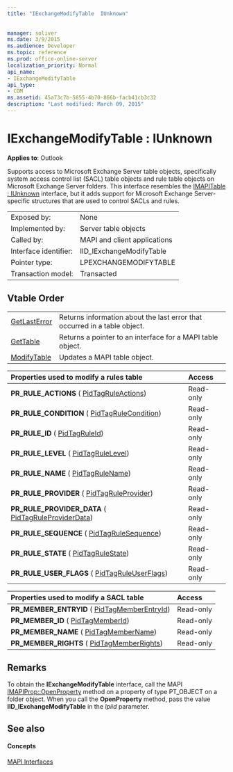 ```yaml
---
title: "IExchangeModifyTable  IUnknown"
 
 
manager: soliver
ms.date: 3/9/2015
ms.audience: Developer
ms.topic: reference
ms.prod: office-online-server
localization_priority: Normal
api_name:
- IExchangeModifyTable
api_type:
- COM
ms.assetid: 45a73c7b-5855-4b70-866b-facb41cb3c32
description: "Last modified: March 09, 2015"
---
```


# IExchangeModifyTable : IUnknown

  
  
**Applies to**: Outlook 
  
Supports access to Microsoft Exchange Server table objects, specifically system access control list (SACL) table objects and rule table objects on Microsoft Exchange Server folders. This interface resembles the [IMAPITable : IUnknown](imapitableiunknown.md) interface, but it adds support for Microsoft Exchange Server-specific structures that are used to control SACLs and rules. 
  
|||
|:-----|:-----|
|Exposed by:  <br/> |None  <br/> |
|Implemented by:  <br/> |Server table objects  <br/> |
|Called by:  <br/> |MAPI and client applications  <br/> |
|Interface identifier:  <br/> |IID_IExchangeModifyTable  <br/> |
|Pointer type:  <br/> |LPEXCHANGEMODIFYTABLE  <br/> |
|Transaction model:  <br/> |Transacted  <br/> |
   
## Vtable Order

|||
|:-----|:-----|
|[GetLastError](iexchangemodifytable-getlasterror.md) <br/> |Returns information about the last error that occurred in a table object.  <br/> |
|[GetTable](iexchangemodifytable-gettable.md) <br/> |Returns a pointer to an interface for a MAPI table object.  <br/> |
|[ModifyTable](iexchangemodifytable-modifytable.md) <br/> |Updates a MAPI table object.  <br/> |
   
|**Properties used to modify a rules table**|**Access**|
|:-----|:-----|
|**PR_RULE_ACTIONS** ( [PidTagRuleActions](pidtagruleactions-canonical-property.md))  <br/> |Read-only  <br/> |
|**PR_RULE_CONDITION** ( [PidTagRuleCondition](pidtagrulecondition-canonical-property.md))  <br/> |Read-only  <br/> |
|**PR_RULE_ID** ( [PidTagRuleId](pidtagruleid-canonical-property.md))  <br/> |Read-only  <br/> |
|**PR_RULE_LEVEL** ( [PidTagRuleLevel](pidtagrulelevel-canonical-property.md))  <br/> |Read-only  <br/> |
|**PR_RULE_NAME** ( [PidTagRuleName](pidtagrulename-canonical-property.md))  <br/> |Read-only  <br/> |
|**PR_RULE_PROVIDER** ( [PidTagRuleProvider](pidtagruleprovider-canonical-property.md))  <br/> |Read-only  <br/> |
|**PR_RULE_PROVIDER_DATA** ( [PidTagRuleProviderData](pidtagruleproviderdata-canonical-property.md))  <br/> |Read-only  <br/> |
|**PR_RULE_SEQUENCE** ( [PidTagRuleSequence](pidtagrulesequence-canonical-property.md))  <br/> |Read-only  <br/> |
|**PR_RULE_STATE** ( [PidTagRuleState](pidtagrulestate-canonical-property.md))  <br/> |Read-only  <br/> |
|**PR_RULE_USER_FLAGS** ( [PidTagRuleUserFlags](pidtagruleuserflags-canonical-property.md))  <br/> |Read-only  <br/> |
   
|**Properties used to modify a SACL table**|**Access**|
|:-----|:-----|
|**PR_MEMBER_ENTRYID** ( [PidTagMemberEntryId](pidtagmemberentryid-canonical-property.md))  <br/> |Read-only  <br/> |
|**PR_MEMBER_ID** ( [PidTagMemberId](pidtagmemberid-canonical-property.md))  <br/> |Read-only  <br/> |
|**PR_MEMBER_NAME** ( [PidTagMemberName](pidtagmembername-canonical-property.md))  <br/> |Read-only  <br/> |
|**PR_MEMBER_RIGHTS** ( [PidTagMemberRights](pidtagmemberrights-canonical-property.md))  <br/> |Read-only  <br/> |
   
## Remarks

To obtain the **IExchangeModifyTable** interface, call the MAPI [IMAPIProp::OpenProperty](imapiprop-openproperty.md) method on a property of type PT_OBJECT on a folder object. When you call the **OpenProperty** method, pass the value **IID_IExchangeModifyTable** in the  _lpiid_ parameter. 
  
## See also

#### Concepts

[MAPI Interfaces](mapi-interfaces.md)

